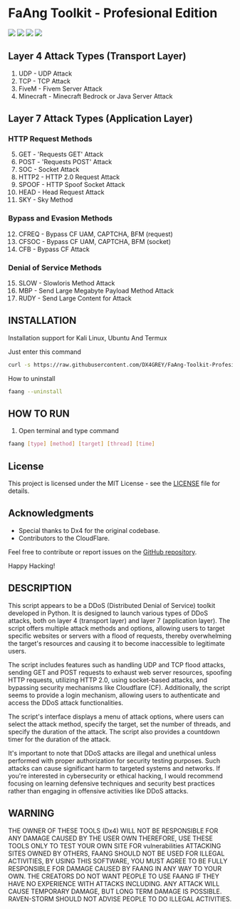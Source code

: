 # FaAng Toolkit - Profesional Edition
<img src="https://img.shields.io/badge/Python-3.11-red"></img> <img src="https://img.shields.io/badge/FaAng-BETA-blue"></img> <img src="https://img.shields.io/badge/Kali Linux-2023.1-green"></img> <img src="https://img.shields.io/badge/Ubuntu-20.04-yellow"></img><br>

## Layer 4 Attack Types (Transport Layer)
1. UDP - UDP Attack
2. TCP - TCP Attack
3. FiveM - Fivem Server Attack
4. Minecraft - Minecraft Bedrock or Java Server Attack

## Layer 7 Attack Types (Application Layer)
### HTTP Request Methods
5. GET - 'Requests GET' Attack
6. POST - 'Requests POST' Attack
7. SOC - Socket Attack
8. HTTP2 - HTTP 2.0 Request Attack
9. SPOOF - HTTP Spoof Socket Attack
10. HEAD - Head Request Attack
11. SKY - Sky Method

### Bypass and Evasion Methods
12. CFREQ - Bypass CF UAM, CAPTCHA, BFM (request)
13. CFSOC - Bypass CF UAM, CAPTCHA, BFM (socket)
14. CFB - Bypass CF Attack

### Denial of Service Methods
15. SLOW - Slowloris Method Attack
16. MBP - Send Large Megabyte Payload Method Attack
17. RUDY - Send Large Content for Attack
## INSTALLATION
  
Installation support for Kali Linux, Ubuntu And Termux

Just enter this command
```bash
curl -s https://raw.githubusercontent.com/DX4GREY/FaAng-Toolkit-Profesional/main/curl.sh | bash -s
```

How to uninstall
```bash
faang --uninstall
```

## HOW TO RUN
1. Open terminal and type command
```bash
faang [type] [method] [target] [thread] [time]
```

## License

This project is licensed under the MIT License - see the [LICENSE](LICENSE) file for details.

## Acknowledgments

- Special thanks to Dx4 for the original codebase.
- Contributors to the CloudFlare.

Feel free to contribute or report issues on the [GitHub repository](https://github.com/dx4grey/FaAng-Toolkit-Profesional/issues).

Happy Hacking!

## DESCRIPTION
This script appears to be a DDoS (Distributed Denial of Service) toolkit developed in Python. It is designed to launch various types of DDoS attacks, both on layer 4 (transport layer) and layer 7 (application layer). The script offers multiple attack methods and options, allowing users to target specific websites or servers with a flood of requests, thereby overwhelming the target's resources and causing it to become inaccessible to legitimate users.

The script includes features such as handling UDP and TCP flood attacks, sending GET and POST requests to exhaust web server resources, spoofing HTTP requests, utilizing HTTP 2.0, using socket-based attacks, and bypassing security mechanisms like Cloudflare (CF). Additionally, the script seems to provide a login mechanism, allowing users to authenticate and access the DDoS attack functionalities.

The script's interface displays a menu of attack options, where users can select the attack method, specify the target, set the number of threads, and specify the duration of the attack. The script also provides a countdown timer for the duration of the attack.

It's important to note that DDoS attacks are illegal and unethical unless performed with proper authorization for security testing purposes. Such attacks can cause significant harm to targeted systems and networks. If you're interested in cybersecurity or ethical hacking, I would recommend focusing on learning defensive techniques and security best practices rather than engaging in offensive activities like DDoS attacks.

## WARNING
THE OWNER OF THESE TOOLS (Dx4) WILL NOT BE RESPONSIBLE FOR ANY DAMAGE CAUSED BY THE USER OWN THEREFORE, USE THESE TOOLS ONLY TO TEST YOUR OWN SITE FOR vulnerabilities ATTACKING SITES OWNED BY OTHERS, FAANG SHOULD NOT BE USED FOR ILLEGAL ACTIVITIES, BY USING THIS SOFTWARE, YOU MUST AGREE TO BE FULLY RESPONSIBLE FOR DAMAGE CAUSED BY FAANG IN ANY WAY TO YOUR OWN. THE CREATORS DO NOT WANT PEOPLE TO USE FAANG IF THEY HAVE NO EXPERIENCE WITH ATTACKS INCLUDING. ANY ATTACK WILL CAUSE TEMPORARY DAMAGE, BUT LONG TERM DAMAGE IS POSSIBLE. RAVEN-STORM SHOULD NOT ADVISE PEOPLE TO DO ILLEGAL ACTIVITIES.
